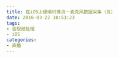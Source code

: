 ```yaml
---
title: 在iOS上硬编码推流－麦克风数据采集（五）
date: 2016-03-22 10:53:23
tags:
- 音视频处理
- iOS
categories:
- 直播
---
```


<!-- more -->
